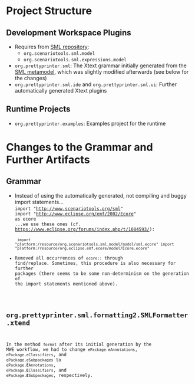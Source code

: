 # Project Structure 
## Development Workspace Plugins
- Requires from [SML repository](https://bitbucket.org/jgreenyer/scenariotools-sml/src/master/):
  - <code>org.scenariotools.sml.model</code>
  - <code>org.scenariotools.sml.expressions.model</code>
- <code>org.prettyprinter.sml</code>: The Xtext grammar initially generated from the [SML metamodel](https://bitbucket.org/jgreenyer/scenariotools-sml/src/master/plugins/org.scenariotools.sml.model/model/sml.ecore), which was slightly modified afterwards (see below for the changes)
- <code>org.prettyprinter.sml.ide</code> and <code>org.prettyprinter.sml.ui</code>: Further automatically generated Xtext plugins
## Runtime Projects
- <code>org.prettyprinter.examples</code>: Examples project for the runtime

# Changes to the Grammar and Further Artifacts
## Grammar
- Instead of using the automatically generated, not compiling and buggy import statements...<br>
<code>import "http://www.scenariotools.org/sml" 
import "http://www.eclipse.org/emf/2002/Ecore" as ecore
<br>...we use these ones (cf. https://www.eclipse.org/forums/index.php/t/1084593/): <br><code>
import "platform:/resource/org.scenariotools.sml.model/model/sml.ecore" 
import "platform:/resource/org.eclipse.emf.ecore/model/Ecore.ecore"</code>
- Removed all occurrences of <code>ecore::</code> through find/replace. 
Sometimes, this procedure is also necessary for further packages (there seems to be some non-determinism on the generation of the import statements mentioned above).

## org.prettyprinter.sml.formatting2.SMLFormatter.xtend
In the method <code>format</code> after its initial generation by the MWE workflow, we had to change <code>ePackage.eAnnotations</code>, <code>ePackage.eClassifiers</code>, and <code>ePackage.eSubpackages</code> to <code>ePackage.<b>E</b>Annotations</code>, <code>ePackage.<b>E</b>Classifiers</code>, and <code>ePackage.<b>E</b>Subpackages</code>, respectively.
